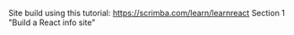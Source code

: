 Site build using this tutorial:
https://scrimba.com/learn/learnreact
Section 1 "Build a React info site"
